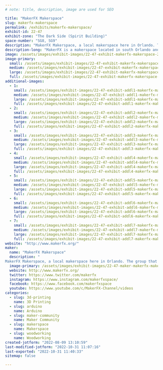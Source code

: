 ```yaml
---
# note: title, description, image are used for SEO

title: "MakerFX Makerspace"
slug: makerfx-makerspace
permalink: /exhibits/makerfx-makerspace/
exhibit-id: 22-47
exhibit-zone: "The Dark Side (Spirit Building)"
space-number: "SG8, SG9"
description: "MakerFX Makerspace, a local makerspace here in Orlando. The group that produces MakerFaire Orlando!"
description-long: "MakerFX is a makerspace located in south Orlando and is the group that produces MakerFaire Orlando! Stop by and see the latest creations from MakerFX Makerspace, learn about the community efforts we participate in, and learn more about our makerspace."
image: /assets/images/exhibit-images/22-47-exhibit-makerfx-makerspace-21-120-exhibit-makerfx-makerspace-51382000813-e8bbcb283f-c-large-large.jpg
image-primary: 
  small: /assets/images/exhibit-images/22-47-exhibit-makerfx-makerspace-21-120-exhibit-makerfx-makerspace-51382000813-e8bbcb283f-c-large-small.jpg
  medium: /assets/images/exhibit-images/22-47-exhibit-makerfx-makerspace-21-120-exhibit-makerfx-makerspace-51382000813-e8bbcb283f-c-large-medium.jpg
  large: /assets/images/exhibit-images/22-47-exhibit-makerfx-makerspace-21-120-exhibit-makerfx-makerspace-51382000813-e8bbcb283f-c-large-large.jpg
  full: /assets/images/exhibit-images/22-47-exhibit-makerfx-makerspace-21-120-exhibit-makerfx-makerspace-51382000813-e8bbcb283f-c-large-full.jpg
additional-images: 
  - 1:
    small: /assets/images/exhibit-images/22-47-exhibit-addl1-makerfx-makerspace-32031803297-90921e99fe-c-small.jpg
    medium: /assets/images/exhibit-images/22-47-exhibit-addl1-makerfx-makerspace-32031803297-90921e99fe-c-medium.jpg
    large: /assets/images/exhibit-images/22-47-exhibit-addl1-makerfx-makerspace-32031803297-90921e99fe-c-large.jpg
    full: /assets/images/exhibit-images/22-47-exhibit-addl1-makerfx-makerspace-32031803297-90921e99fe-c-full.jpg
  - 2:
    small: /assets/images/exhibit-images/22-47-exhibit-addl2-makerfx-makerspace-33136375358-efab3c1b35-c-small.jpg
    medium: /assets/images/exhibit-images/22-47-exhibit-addl2-makerfx-makerspace-33136375358-efab3c1b35-c-medium.jpg
    large: /assets/images/exhibit-images/22-47-exhibit-addl2-makerfx-makerspace-33136375358-efab3c1b35-c-large.jpg
    full: /assets/images/exhibit-images/22-47-exhibit-addl2-makerfx-makerspace-33136375358-efab3c1b35-c-full.jpg
  - 3:
    small: /assets/images/exhibit-images/22-47-exhibit-addl3-makerfx-makerspace-41209080004-046a8d85f5-c-small.jpg
    medium: /assets/images/exhibit-images/22-47-exhibit-addl3-makerfx-makerspace-41209080004-046a8d85f5-c-medium.jpg
    large: /assets/images/exhibit-images/22-47-exhibit-addl3-makerfx-makerspace-41209080004-046a8d85f5-c-large.jpg
    full: /assets/images/exhibit-images/22-47-exhibit-addl3-makerfx-makerspace-41209080004-046a8d85f5-c-full.jpg
  - 4:
    small: /assets/images/exhibit-images/22-47-exhibit-addl4-makerfx-makerspace-42078989021-3df415e95f-c-small.jpg
    medium: /assets/images/exhibit-images/22-47-exhibit-addl4-makerfx-makerspace-42078989021-3df415e95f-c-medium.jpg
    large: /assets/images/exhibit-images/22-47-exhibit-addl4-makerfx-makerspace-42078989021-3df415e95f-c-large.jpg
    full: /assets/images/exhibit-images/22-47-exhibit-addl4-makerfx-makerspace-42078989021-3df415e95f-c-full.jpg
  - 5:
    small: /assets/images/exhibit-images/22-47-exhibit-addl5-makerfx-makerspace-46989017801-0672677413-c-small.jpg
    medium: /assets/images/exhibit-images/22-47-exhibit-addl5-makerfx-makerspace-46989017801-0672677413-c-medium.jpg
    large: /assets/images/exhibit-images/22-47-exhibit-addl5-makerfx-makerspace-46989017801-0672677413-c-large.jpg
    full: /assets/images/exhibit-images/22-47-exhibit-addl5-makerfx-makerspace-46989017801-0672677413-c-full.jpg
  - 6:
    small: /assets/images/exhibit-images/22-47-exhibit-addl6-makerfx-makerspace-50675528581-ac0c7ab591-c-small.jpg
    medium: /assets/images/exhibit-images/22-47-exhibit-addl6-makerfx-makerspace-50675528581-ac0c7ab591-c-medium.jpg
    large: /assets/images/exhibit-images/22-47-exhibit-addl6-makerfx-makerspace-50675528581-ac0c7ab591-c-large.jpg
    full: /assets/images/exhibit-images/22-47-exhibit-addl6-makerfx-makerspace-50675528581-ac0c7ab591-c-full.jpg
  - 7:
    small: /assets/images/exhibit-images/22-47-exhibit-addl7-makerfx-makerspace-img-4282-1-small.jpg
    medium: /assets/images/exhibit-images/22-47-exhibit-addl7-makerfx-makerspace-img-4282-1-medium.jpg
    large: /assets/images/exhibit-images/22-47-exhibit-addl7-makerfx-makerspace-img-4282-1-large.jpg
    full: /assets/images/exhibit-images/22-47-exhibit-addl7-makerfx-makerspace-img-4282-1-full.jpg
website: "http://www.makerfx.org/"
maker: 
  name: "MakerFX Makerspace"
  description: "
MakerFX Makerspace, a local makerspace here in Orlando. The group that produces MakerFaire Orlando!"
  image-primary: /assets/images/exhibit-images/22-47-maker-makerfx-makerspace-oip-medium.jpg
  website: http://www.makerfx.org/
  twitter: https://www.twitter.com/makerfx
  instagram: https://www.instagram.com/makerfxspace/
  facebook: https://www.facebook.com/makerfxspace
  youtube: https://www.youtube.com/c/MakerFX-Channel/videos
categories: 
  - slug: 3d-printing
    name: 3D Printing
  - slug: arduino
    name: Arduino
  - slug: maker-community
    name: Maker Community
  - slug: makerspace
    name: Makerspace
  - slug: woodworking
    name: Woodworking
created-jotform: "2022-08-09 13:10:59"
last-modified-jotform: "2022-10-31 11:07:16"
last-exported: "2022-10-31 11:40:33"
sitemap: false

---
```

